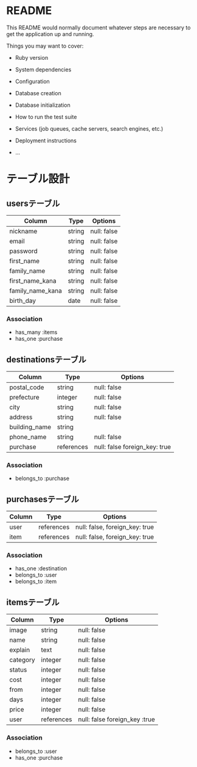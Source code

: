 # README

This README would normally document whatever steps are necessary to get the
application up and running.

Things you may want to cover:

* Ruby version

* System dependencies

* Configuration

* Database creation

* Database initialization

* How to run the test suite

* Services (job queues, cache servers, search engines, etc.)

* Deployment instructions

* ...


# テーブル設計


## usersテーブル

| Column           | Type     | Options     |
| ---------------- | -------- | ----------- |
| nickname         | string   | null: false |
| email            | string   | null: false |
| password         | string   | null: false |
| first_name       | string   | null: false |
| family_name      | string   | null: false |
| first_name_kana  | string   | null: false |
| family_name_kana | string   | null: false |
| birth_day        | date     | null: false |

### Association
- has_many :items
- has_one :purchase



## destinationsテーブル
 
| Column              | Type       | Options                       |
| ------------------- | ---------- | ----------------------------- |
| postal_code         | string     | null: false                   |
| prefecture          | integer    | null: false                   |
| city                | string     | null: false                   |
| address             | string     | null: false                   |
| building_name       | string     |                               |
| phone_name          | string     | null: false                   |
| purchase            | references | null: false foreign_key: true |

### Association
- belongs_to :purchase




## purchasesテーブル

| Column  | Type       | Options                       |
| --------| ---------- | ------------------------------|
| user    | references | null: false, foreign_key: true |
| item    | references | null: false, foreign_key: true |

### Association
- has_one :destination
- belongs_to :user
- belongs_to :item





## itemsテーブル

| Column   | Type       | Options                       |
| ---------| --------   | ----------------------------- |
| image    | string     | null: false                   |
| name     | string     | null: false                   |
| explain  | text       | null: false                   |
| category | integer    | null: false                   |
| status   | integer    | null: false                   |
| cost     | integer    | null: false                   |
| from     | integer    | null: false                   |
| days     | integer    | null: false                   |
| price    | integer    | null: false                   |
| user     | references | null: false foreign_key :true |

### Association
- belongs_to :user
- has_one :purchase
